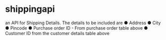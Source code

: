# shippingapi
an API for Shipping Details. The details to be included are
● Address
● City
● Pincode
● Purchase order ID - From purchase order table above
● Customer ID from the customer details table above
